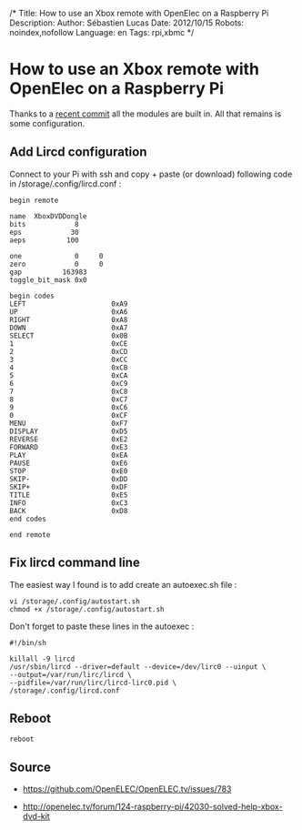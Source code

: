 /*
Title: How to use an Xbox remote with OpenElec on a Raspberry Pi
Description: 
Author: Sébastien Lucas
Date: 2012/10/15
Robots: noindex,nofollow
Language: en
Tags: rpi,xbmc
*/
# How to use an Xbox remote with OpenElec on a Raspberry Pi

Thanks to a [recent commit](https://github.com/OpenELEC/OpenELEC.tv/issues/783) all the modules are built in. All that remains is some configuration.

## Add Lircd configuration

Connect to your Pi with ssh and copy + paste (or download) following code in /storage/.config/lircd.conf :
```
begin remote

name  XboxDVDDongle
bits            8
eps            30
aeps          100

one             0     0
zero            0     0
gap          163983
toggle_bit_mask 0x0

begin codes
LEFT                     0xA9
UP                       0xA6
RIGHT                    0xA8
DOWN                     0xA7
SELECT                   0x0B
1                        0xCE
2                        0xCD
3                        0xCC
4                        0xCB
5                        0xCA
6                        0xC9
7                        0xC8
8                        0xC7
9                        0xC6
0                        0xCF
MENU                     0xF7
DISPLAY                  0xD5
REVERSE                  0xE2
FORWARD                  0xE3
PLAY                     0xEA
PAUSE                    0xE6
STOP                     0xE0
SKIP-                    0xDD
SKIP+                    0xDF
TITLE                    0xE5
INFO                     0xC3
BACK                     0xD8
end codes

end remote
```
## Fix lircd command line

The easiest way I found is to add create an autoexec.sh file : 
```
vi /storage/.config/autostart.sh
chmod +x /storage/.config/autostart.sh
```

Don't forget to paste these lines in the autoexec : 
```
#!/bin/sh

killall -9 lircd
/usr/sbin/lircd --driver=default --device=/dev/lirc0 --uinput \
--output=/var/run/lirc/lircd \
--pidfile=/var/run/lirc/lircd-lirc0.pid \
/storage/.config/lircd.conf
```
## Reboot

```
reboot
```
## Source

*	https://github.com/OpenELEC/OpenELEC.tv/issues/783

*	http://openelec.tv/forum/124-raspberry-pi/42030-solved-help-xbox-dvd-kit

